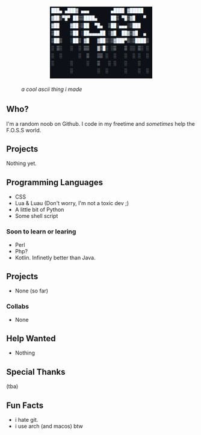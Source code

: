 <figure>
<img style="display: block; margin: auto;" src="1742859326+grim.png"/>
<h6>a cool ascii thing i made</h6>
</figure>
                                    
## Who?
I'm a random noob on Github. I code in my freetime and *sometimes* help the F.O.S.S world.

## Projects
Nothing yet.

## Programming Languages
* CSS
* Lua & Luau (Don't worry, I'm not a toxic dev ;)
* A little bit of Python
* Some shell script
### Soon to learn or learing
* Perl
* Php?
* Kotlin. Infinetly better than Java.
## Projects
* None (so far)
### Collabs
* None
## Help Wanted
* Nothing
## Special Thanks
(tba)
## Fun Facts
* i hate git.
* i use arch (and macos) btw
